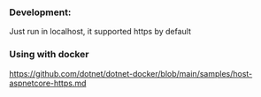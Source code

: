 ### Development:
Just run in localhost, it supported https by default

### Using with docker
https://github.com/dotnet/dotnet-docker/blob/main/samples/host-aspnetcore-https.md

